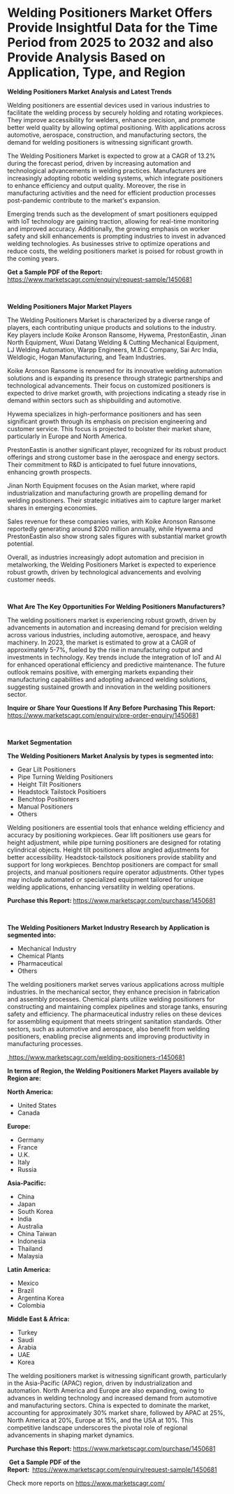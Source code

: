 <p><h1>Welding Positioners Market Offers Provide Insightful Data for the Time Period from 2025 to 2032 and also Provide Analysis Based on Application, Type, and Region</h1></p><p><strong>Welding Positioners Market Analysis and Latest Trends</strong></p>
<p><p>Welding positioners are essential devices used in various industries to facilitate the welding process by securely holding and rotating workpieces. They improve accessibility for welders, enhance precision, and promote better weld quality by allowing optimal positioning. With applications across automotive, aerospace, construction, and manufacturing sectors, the demand for welding positioners is witnessing significant growth.</p><p>The Welding Positioners Market is expected to grow at a CAGR of 13.2% during the forecast period, driven by increasing automation and technological advancements in welding practices. Manufacturers are increasingly adopting robotic welding systems, which integrate positioners to enhance efficiency and output quality. Moreover, the rise in manufacturing activities and the need for efficient production processes post-pandemic contribute to the market's expansion.</p><p>Emerging trends such as the development of smart positioners equipped with IoT technology are gaining traction, allowing for real-time monitoring and improved accuracy. Additionally, the growing emphasis on worker safety and skill enhancements is prompting industries to invest in advanced welding technologies. As businesses strive to optimize operations and reduce costs, the welding positioners market is poised for robust growth in the coming years.</p></p>
<p><strong>Get a Sample PDF of the Report:&nbsp;</strong> <a href="https://www.marketscagr.com/enquiry/request-sample/1450681?utm_campaign=2483&utm_medium=2&utm_source=Github&utm_content=ia&utm_term=09042025&utm_id=welding-positioners">https://www.marketscagr.com/enquiry/request-sample/1450681</a></p>
<p>&nbsp;</p>
<p><strong>Welding Positioners Major Market Players</strong></p>
<p><p>The Welding Positioners Market is characterized by a diverse range of players, each contributing unique products and solutions to the industry. Key players include Koike Aronson Ransome, Hywema, PrestonEastin, Jinan North Equipment, Wuxi Datang Welding & Cutting Mechanical Equipment, LJ Welding Automation, Warpp Engineers, M.B.C Company, Sai Arc India, Weldlogic, Hogan Manufacturing, and Team Industries.</p><p>Koike Aronson Ransome is renowned for its innovative welding automation solutions and is expanding its presence through strategic partnerships and technological advancements. Their focus on customized positioners is expected to drive market growth, with projections indicating a steady rise in demand within sectors such as shipbuilding and automotive.</p><p>Hywema specializes in high-performance positioners and has seen significant growth through its emphasis on precision engineering and customer service. This focus is projected to bolster their market share, particularly in Europe and North America.</p><p>PrestonEastin is another significant player, recognized for its robust product offerings and strong customer base in the aerospace and energy sectors. Their commitment to R&D is anticipated to fuel future innovations, enhancing growth prospects.</p><p>Jinan North Equipment focuses on the Asian market, where rapid industrialization and manufacturing growth are propelling demand for welding positioners. Their strategic initiatives aim to capture larger market shares in emerging economies.</p><p>Sales revenue for these companies varies, with Koike Aronson Ransome reportedly generating around $200 million annually, while Hywema and PrestonEastin also show strong sales figures with substantial market growth potential. </p><p>Overall, as industries increasingly adopt automation and precision in metalworking, the Welding Positioners Market is expected to experience robust growth, driven by technological advancements and evolving customer needs.</p></p>
<p>&nbsp;</p>
<p><strong>What Are The Key Opportunities For Welding Positioners Manufacturers?</strong></p>
<p><p>The welding positioners market is experiencing robust growth, driven by advancements in automation and increasing demand for precision welding across various industries, including automotive, aerospace, and heavy machinery. In 2023, the market is estimated to grow at a CAGR of approximately 5-7%, fueled by the rise in manufacturing output and investments in technology. Key trends include the integration of IoT and AI for enhanced operational efficiency and predictive maintenance. The future outlook remains positive, with emerging markets expanding their manufacturing capabilities and adopting advanced welding solutions, suggesting sustained growth and innovation in the welding positioners sector.</p></p>
<p><strong>Inquire or Share Your Questions If Any Before Purchasing This Report:</strong> <a href="https://www.marketscagr.com/enquiry/pre-order-enquiry/1450681?utm_campaign=2483&utm_medium=2&utm_source=Github&utm_content=ia&utm_term=09042025&utm_id=welding-positioners">https://www.marketscagr.com/enquiry/pre-order-enquiry/1450681</a></p>
<p>&nbsp;</p>
<p><strong>Market Segmentation</strong></p>
<p><strong>The Welding Positioners Market Analysis by types is segmented into:</strong></p>
<p><ul><li>Gear Lilt Positioners</li><li>Pipe Turning Welding Positioners</li><li>Height Tilt Positioners</li><li>Headstock Tailstock Positioers</li><li>Benchtop Positioners</li><li>Manual Positioners</li><li>Others</li></ul></p>
<p><p>Welding positioners are essential tools that enhance welding efficiency and accuracy by positioning workpieces. Gear lift positioners use gears for height adjustment, while pipe turning positioners are designed for rotating cylindrical objects. Height tilt positioners allow angled adjustments for better accessibility. Headstock-tailstock positioners provide stability and support for long workpieces. Benchtop positioners are compact for small projects, and manual positioners require operator adjustments. Other types may include automated or specialized equipment tailored for unique welding applications, enhancing versatility in welding operations.</p></p>
<p><strong>Purchase this Report:&nbsp;</strong><a href="https://www.marketscagr.com/purchase/1450681?utm_campaign=2483&utm_medium=2&utm_source=Github&utm_content=ia&utm_term=09042025&utm_id=welding-positioners">https://www.marketscagr.com/purchase/1450681</a></p>
<p>&nbsp;</p>
<p><strong>The Welding Positioners Market Industry Research by Application is segmented into:</strong></p>
<p><ul><li>Mechanical Industry</li><li>Chemical Plants</li><li>Pharmaceutical</li><li>Others</li></ul></p>
<p><p>The welding positioners market serves various applications across multiple industries. In the mechanical sector, they enhance precision in fabrication and assembly processes. Chemical plants utilize welding positioners for constructing and maintaining complex pipelines and storage tanks, ensuring safety and efficiency. The pharmaceutical industry relies on these devices for assembling equipment that meets stringent sanitation standards. Other sectors, such as automotive and aerospace, also benefit from welding positioners, enabling precise alignments and improving productivity in manufacturing processes.</p></p>
<p><a href="https://www.marketscagr.com/welding-positioners-r1450681?utm_campaign=2483&utm_medium=2&utm_source=Github&utm_content=ia&utm_term=09042025&utm_id=welding-positioners">&nbsp;https://www.marketscagr.com/welding-positioners-r1450681</a></p>
<p><strong>In terms of Region, the Welding Positioners Market Players available by Region are:</strong></p>
<p>
    <p> <strong> North America: </strong>
        <ul>
            <li>United States</li>
            <li>Canada</li>
        </ul>
        </p> 
    <p> <strong> Europe: </strong>
        <ul>
            <li>Germany</li>
            <li>France</li>
            <li>U.K.</li>
            <li>Italy</li>
            <li>Russia</li>
        </ul>
        </p> 
    <p> <strong> Asia-Pacific: </strong>
        <ul>
            <li>China</li>
            <li>Japan</li>
            <li>South Korea</li>
            <li>India</li>
            <li>Australia</li>
            <li>China Taiwan</li>
            <li>Indonesia</li>
            <li>Thailand</li>
            <li>Malaysia</li>
        </ul>
        </p> 
    <p> <strong> Latin America: </strong>
        <ul>
            <li>Mexico</li>
            <li>Brazil</li>
            <li>Argentina Korea</li>
            <li>Colombia</li>
        </ul>
        </p> 
    <p> <strong> Middle East & Africa: </strong>
        <ul>
            <li>Turkey</li>
            <li>Saudi</li>
            <li>Arabia</li>
            <li>UAE</li>
            <li>Korea</li>
        </ul>
    </p>
    </p>
<p><p>The welding positioners market is witnessing significant growth, particularly in the Asia-Pacific (APAC) region, driven by industrialization and automation. North America and Europe are also expanding, owing to advances in welding technology and increased demand from automotive and manufacturing sectors. China is expected to dominate the market, accounting for approximately 30% market share, followed by APAC at 25%, North America at 20%, Europe at 15%, and the USA at 10%. This competitive landscape underscores the pivotal role of regional advancements in shaping market dynamics.</p></p>
<p><strong>Purchase this Report: </strong><a href="https://www.marketscagr.com/purchase/1450681?utm_campaign=2483&utm_medium=2&utm_source=Github&utm_content=ia&utm_term=09042025&utm_id=welding-positioners">https://www.marketscagr.com/purchase/1450681</a></p>
<p>&nbsp;<strong>Get a Sample PDF of the Report:&nbsp;&nbsp;</strong><a href="https://www.marketscagr.com/enquiry/request-sample/1450681?utm_campaign=2483&utm_medium=2&utm_source=Github&utm_content=ia&utm_term=09042025&utm_id=welding-positioners">https://www.marketscagr.com/enquiry/request-sample/1450681</a></p>
<p><strong></strong></p>
<p>Check more reports on <a href="https://www.marketscagr.com/?utm_campaign=2483&utm_medium=2&utm_source=Github&utm_content=ia&utm_term=09042025&utm_id=welding-positioners">https://www.marketscagr.com/</a></p>